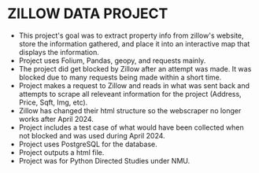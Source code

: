 # ZILLOW DATA PROJECT
* This project's goal was to extract property info from zillow's website, store the information gathered, and place it into an interactive map that displays the information. 
* Project uses Folium, Pandas, geopy, and requests mainly.
* The project did get blocked by Zillow after an attempt was made. It was blocked due to many requests being made within a short time.
* Project makes a request to Zillow and reads in what was sent back and attempts to scrape all releveant information for the project (Address, Price, Sqft, Img, etc).
* Zillow has changed their html structure so the webscraper no longer works after April 2024. 
* Project includes a test case of what would have been collected when not blocked and was used during April 2024.
* Project uses PostgreSQL for the database.
* Project outputs a html file.
* Project was for Python Directed Studies under NMU.
